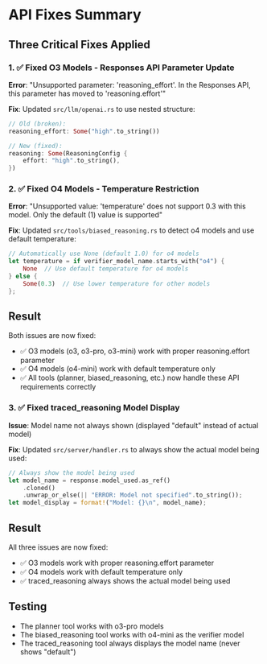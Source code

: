 # API Fixes Summary

## Three Critical Fixes Applied

### 1. ✅ Fixed O3 Models - Responses API Parameter Update

**Error**: "Unsupported parameter: 'reasoning_effort'. In the Responses API, this parameter has moved to 'reasoning.effort'"

**Fix**: Updated `src/llm/openai.rs` to use nested structure:
```rust
// Old (broken):
reasoning_effort: Some("high".to_string())

// New (fixed):
reasoning: Some(ReasoningConfig {
    effort: "high".to_string(),
})
```

### 2. ✅ Fixed O4 Models - Temperature Restriction

**Error**: "Unsupported value: 'temperature' does not support 0.3 with this model. Only the default (1) value is supported"

**Fix**: Updated `src/tools/biased_reasoning.rs` to detect o4 models and use default temperature:
```rust
// Automatically use None (default 1.0) for o4 models
let temperature = if verifier_model_name.starts_with("o4") {
    None  // Use default temperature for o4 models
} else {
    Some(0.3)  // Use lower temperature for other models
};
```

## Result

Both issues are now fixed:
- ✅ O3 models (o3, o3-pro, o3-mini) work with proper reasoning.effort parameter
- ✅ O4 models (o4-mini) work with default temperature only
- ✅ All tools (planner, biased_reasoning, etc.) now handle these API requirements correctly

### 3. ✅ Fixed traced_reasoning Model Display

**Issue**: Model name not always shown (displayed "default" instead of actual model)

**Fix**: Updated `src/server/handler.rs` to always show the actual model being used:
```rust
// Always show the model being used
let model_name = response.model_used.as_ref()
    .cloned()
    .unwrap_or_else(|| "ERROR: Model not specified".to_string());
let model_display = format!("Model: {}\n", model_name);
```

## Result

All three issues are now fixed:
- ✅ O3 models work with proper reasoning.effort parameter
- ✅ O4 models work with default temperature only
- ✅ traced_reasoning always shows the actual model being used

## Testing

- The planner tool works with o3-pro models
- The biased_reasoning tool works with o4-mini as the verifier model
- The traced_reasoning tool always displays the model name (never shows "default")